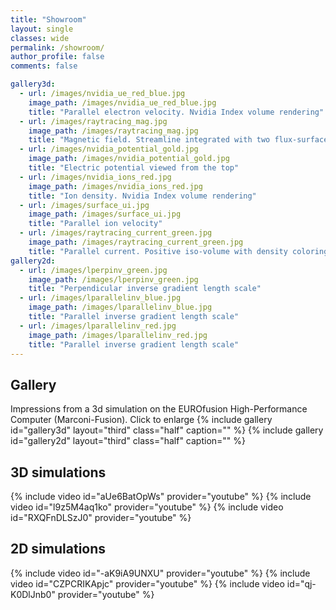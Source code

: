 ```yaml
---
title: "Showroom"
layout: single
classes: wide
permalink: /showroom/
author_profile: false
comments: false

gallery3d:
  - url: /images/nvidia_ue_red_blue.jpg
    image_path: /images/nvidia_ue_red_blue.jpg
    title: "Parallel electron velocity. Nvidia Index volume rendering"
  - url: /images/raytracing_mag.jpg
    image_path: /images/raytracing_mag.jpg
    title: "Magnetic field. Streamline integrated with two flux-surfaces."
  - url: /images/nvidia_potential_gold.jpg
    image_path: /images/nvidia_potential_gold.jpg
    title: "Electric potential viewed from the top"
  - url: /images/nvidia_ions_red.jpg
    image_path: /images/nvidia_ions_red.jpg
    title: "Ion density. Nvidia Index volume rendering"
  - url: /images/surface_ui.jpg
    image_path: /images/surface_ui.jpg
    title: "Parallel ion velocity"
  - url: /images/raytracing_current_green.jpg
    image_path: /images/raytracing_current_green.jpg
    title: "Parallel current. Positive iso-volume with density coloring and simulation box."
gallery2d:
  - url: /images/lperpinv_green.jpg
    image_path: /images/lperpinv_green.jpg
    title: "Perpendicular inverse gradient length scale"
  - url: /images/lparallelinv_blue.jpg
    image_path: /images/lparallelinv_blue.jpg
    title: "Parallel inverse gradient length scale"
  - url: /images/lparallelinv_red.jpg
    image_path: /images/lparallelinv_red.jpg
    title: "Parallel inverse gradient length scale"
---
```

## Gallery
Impressions from a 3d simulation on the EUROfusion High-Performance Computer (Marconi-Fusion). Click to enlarge
{% include gallery id="gallery3d" layout="third" class="half" caption="" %}
{% include gallery id="gallery2d" layout="third" class="half" caption="" %}

## 3D simulations

{% include video id="aUe6BatOpWs" provider="youtube" %}
{% include video id="l9z5M4aq1ko" provider="youtube" %}
{% include video id="RXQFnDLSzJ0" provider="youtube" %}

## 2D simulations

{% include video id="-aK9iA9UNXU" provider="youtube" %}
{% include video id="CZPCRIKApjc" provider="youtube" %}
{% include video id="qj-K0DlJnb0" provider="youtube" %}
